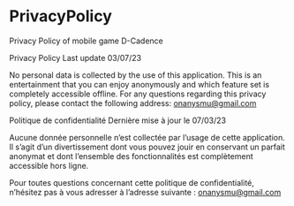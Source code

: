 # PrivacyPolicy
Privacy Policy of mobile game D-Cadence

Privacy Policy
Last update 03/07/23

No personal data is collected by the use of this application. This is an entertainment that you can enjoy anonymously and which feature set is completely accessible offline.
For any questions regarding this privacy policy, please contact the following address: onanysmu@gmail.com

Politique de confidentialité
Dernière mise à jour le 07/03/23

Aucune donnée personnelle n’est collectée par l’usage de cette application. Il s’agit d’un divertissement dont vous pouvez jouir en conservant un parfait anonymat et dont l’ensemble des fonctionnalités est complètement accessible hors ligne.

Pour toutes questions concernant cette politique de confidentialité, n’hésitez pas à vous adresser à l’adresse suivante : onanysmu@gmail.com

